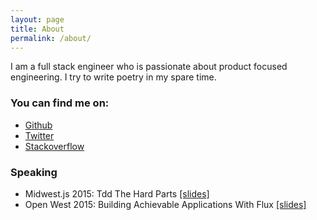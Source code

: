```yaml
---
layout: page
title: About
permalink: /about/
---
```


I am a full stack engineer who is passionate about product focused engineering. I try to write poetry in my spare time.

### You can find me on:

* [Github](https://github.com/NickTomlin)
* [Twitter](https://twitter.com/itsnicktomlin)
* [Stackoverflow](http://stackoverflow.com/users/1048479)

### Speaking

* Midwest.js 2015: Tdd The Hard Parts [[slides]](http://nick-tomlin.com/tdd-the-hard-parts/#/)
* Open West 2015: Building Achievable Applications With Flux [[slides]](http://nick-tomlin.com/flux-talk/#/)
